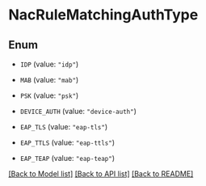 # NacRuleMatchingAuthType

## Enum


* `IDP` (value: `"idp"`)

* `MAB` (value: `"mab"`)

* `PSK` (value: `"psk"`)

* `DEVICE_AUTH` (value: `"device-auth"`)

* `EAP_TLS` (value: `"eap-tls"`)

* `EAP_TTLS` (value: `"eap-ttls"`)

* `EAP_TEAP` (value: `"eap-teap"`)


[[Back to Model list]](../README.md#documentation-for-models) [[Back to API list]](../README.md#documentation-for-api-endpoints) [[Back to README]](../README.md)


